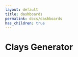 ```yaml
---
layout: default
title: dashboards
permalink: docs/dashboards
has_children: true
---
```



# Clays Generator

